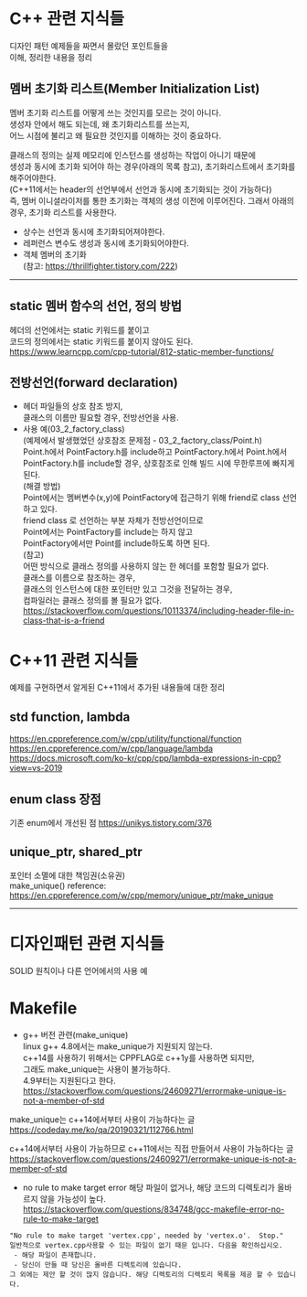 
# C++ 관련 지식들  
디자인 패턴 예제들을 짜면서 몰랐던 포인트들을  
이해, 정리한 내용을 정리  
  
## 멤버 초기화 리스트(Member Initialization List)  
멤버 초기화 리스트를 어떻게 쓰는 것인지를 모르는 것이 아니다.  
생성자 안에서 해도 되는데, 왜 초기화리스트를 쓰는지,  
어느 시점에 불리고 왜 필요한 것인지를 이해하는 것이 중요하다.  
  
클래스의 정의는 실제 메모리에 인스턴스를 생성하는 작업이 아니기 때문에  
생성과 동시에 초기화 되어야 하는 경우(아래의 목록 참고), 초기화리스트에서 초기화를 해주어야한다.  
(C++11에서는 header의 선언부에서 선언과 동시에 초기화되는 것이 가능하다)  
즉, 멤버 이니셜라이저를 통한 초기화는 객체의 생성 이전에 이루어진다. 그래서 아래의 경우, 초기화 리스트를 사용한다.  
 - 상수는 선언과 동시에 초기화되어져야한다.  
 - 레퍼런스 변수도 생성과 동시에 초기화되어야한다.  
 - 객체 멤버의 초기화  
(참고: https://thrillfighter.tistory.com/222)
---------------------------------------------------------  

## static 멤버 함수의 선언, 정의 방법
헤더의 선언에서는 static 키워드를 붙이고  
코드의 정의에서는 static 키워드를 붙이지 않아도 된다.  
https://www.learncpp.com/cpp-tutorial/812-static-member-functions/
  
## 전방선언(forward declaration)
 - 헤더 파일들의 상호 참조 방지,  
클래스의 이름만 필요할 경우, 전방선언을 사용.  
 - 사용 예(03_2_factory_class)  
(예제에서 발생했었던 상호참조 문제점 - 03_2_factory_class/Point.h)  
Point.h에서 PointFactory.h를 include하고 PointFactory.h에서 Point.h에서 PointFactory.h를  include할 경우, 상호참조로 인해 빌드 시에 무한루프에 빠지게 된다.  
(해결 방법)  
Point에서는 멤버변수(x,y)에 PointFactory에 접근하기 위해 friend로 class 선언하고 있다.  
friend class 로 선언하는 부분 자체가 전방선언이므로  
Point에서는 PointFactory를 include는 하지 않고  
PointFactory에서만 Point를 include하도록 하면 된다.  
(참고)  
어떤 방식으로 클래스 정의를 사용하지 않는 한 헤더를 포함할 필요가 없다.  
클래스를 이름으로 참조하는 경우,  
클래스의 인스턴스에 대한 포인터만 있고 그것을 전달하는 경우,  
컴파일러는 클래스 정의를 볼 필요가 없다.  
https://stackoverflow.com/questions/10113374/including-header-file-in-class-that-is-a-friend
  
# C++11 관련 지식들
예제를 구현하면서 알게된 C++11에서 추가된 내용들에 대한 정리

## std function, lambda
https://en.cppreference.com/w/cpp/utility/functional/function  
https://en.cppreference.com/w/cpp/language/lambda  
https://docs.microsoft.com/ko-kr/cpp/cpp/lambda-expressions-in-cpp?view=vs-2019

## enum class 장점
기존 enum에서 개선된 점
https://unikys.tistory.com/376


## unique_ptr, shared_ptr  
포인터 소멸에 대한 책임권(소유권)  
make_unique() reference:  
https://en.cppreference.com/w/cpp/memory/unique_ptr/make_unique  
  
---------------------------------------------------------  
# 디자인패턴 관련 지식들  
SOLID 원칙이나 다른 언어에서의 사용 예  


# Makefile
 - g++ 버전 관련(make_unique)  
linux g++ 4.8에서는 make_unique가 지원되지 않는다.  
c++14를 사용하기 위해서는 CPPFLAG로 c++1y를 사용하면 되지만,  
그래도 make_unique는 사용이 불가능하다.  
4.9부터는 지원된다고 한다.  
https://stackoverflow.com/questions/24609271/errormake-unique-is-not-a-member-of-std
  
make_unique는 c++14에서부터 사용이 가능하다는 글  
https://codeday.me/ko/qa/20190321/112766.html
  
c++14에서부터 사용이 가능하므로 c++11에서는 직접 만들어서 사용이 가능하다는 글  
https://stackoverflow.com/questions/24609271/errormake-unique-is-not-a-member-of-std
  
  
 - no rule to make target error
해당 파일이 없거나, 해당 코드의 디렉토리가 올바르지 않을 가능성이 높다.  
 https://stackoverflow.com/questions/834748/gcc-makefile-error-no-rule-to-make-target
  
~~~
"No rule to make target 'vertex.cpp', needed by 'vertex.o'.  Stop."
일반적으로 vertex.cpp사용할 수 있는 파일이 없기 때문 입니다. 다음을 확인하십시오.
 - 해당 파일이 존재합니다.
 - 당신이 만들 때 당신은 올바른 디렉토리에 있습니다.
그 외에는 제안 할 것이 많지 않습니다. 해당 디렉토리의 디렉토리 목록을 제공 할 수 있습니다.
~~~
